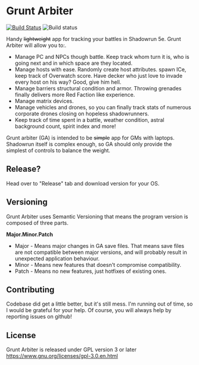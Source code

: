 Grunt Arbiter
=============
[![Build Status](https://travis-ci.org/Zaraka/GruntArbiter.svg?branch=master)](https://travis-ci.org/Zaraka/GruntArbiter)
![Build status](https://ci.appveyor.com/api/projects/status/github/zaraka/GruntArbiter?svg=true)

Handy ~~lightweight~~ app for tracking your battles in Shadowrun 5e. Grunt Arbiter will allow you to:.
  * Manage PC and NPCs though battle. Keep track whom turn it is, who is going next and in which space are they located.
  * Manage hosts with ease. Randomly create host attributes. spawn ICe, keep track of Overwatch score. Have decker who just love to invade every host on his way? Good, give him hell.
  * Manage barriers structural condition and armor. Throwing grenades finally delivers more Red Faction like experience.
  * Manage matrix devices.
  * Manage vehicles and drones, so you can finally track stats of numerous corporate drones closing on hopeless shadowrunners.
  * Keep track of time spent in a battle, weather condition, astral background count, spirit index and more!
  
Grunt arbiter (GA) is intended to be ~~simple~~ app for GMs with laptops. Shadowrun itself is complex enough, so GA should only provide the simplest of controls to balance the weight.
  
Release?
--------
Head over to "Release" tab and download version for your OS.

Versioning
----------
Grunt Arbiter uses Semantic Versioning that means the program version is composed of three parts.

**Major.Minor.Patch**

  * Major - Means major changes in GA save files. That means save files are not compatible between major versions, and will probably result in unexpected application behaviour.
  * Minor - Means new features that doesn't compromise compatibility.
  * Patch - Means no new features, just hotfixes of existing ones.  
  
Contributing
------------
Codebase did get a little better, but it's still mess. I'm running out of time, so I would be grateful for your help.
Of course, you will always help by reporting issues on github!


License
-------
Grunt Arbiter is released under GPL version 3 or later
https://www.gnu.org/licenses/gpl-3.0.en.html
